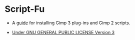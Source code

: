 
# Script-Fu

* A [guide](https://script-fu.github.io/2022/12/02/QuickStart.html) for installing Gimp 3 plug-ins and Gimp 2 scripts.  
  
* [Under GNU GENERAL PUBLIC LICENSE Version 3](https://github.com/script-fu/script-fu.github.io/blob/main/LICENSE)  
  
  
  
    
      


